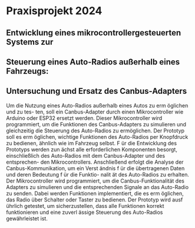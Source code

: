 # Praxisprojekt 2024
## Entwicklung eines mikrocontrollergesteuerten Systems zur
## Steuerung eines Auto-Radios außerhalb eines Fahrzeugs:
## Untersuchung und Ersatz des Canbus-Adapters

Um die Nutzung eines Auto-Radios außerhalb eines Autos zu erm ̈oglichen und zu tes-
ten, soll ein Canbus-Adapter durch einen Mikrocontroller wie Arduino oder ESP32
ersetzt werden. Dieser Mikrocontroller wird programmiert, um die Funktionen des
Canbus-Adapters zu simulieren und gleichzeitig die Steuerung des Auto-Radios zu
ermöglichen. Der Prototyp soll es erm ̈oglichen, wichtige Funktionen des Auto-Radios
per Knopfdruck zu bedienen, ähnlich wie im Fahrzeug selbst.
F ̈ur die Entwicklung des Prototyps werden zun ̈achst alle erforderlichen Komponenten
besorgt, einschließlich des Auto-Radios mit dem Canbus-Adapter und des entsprechen-
den Mikrocontrollers. Anschließend erfolgt die Analyse der Canbus-Kommunikation,
um ein Verst ̈andnis f ̈ur die  ̈ubertragenen Daten und deren Bedeutung f ̈ur die Funktio-
nalit ̈at des Auto-Radios zu erhalten.
Der Mikrocontroller wird programmiert, um die Canbus-Funktionalität des Adapters
zu simulieren und die entsprechenden Signale an das Auto-Radio zu senden. Dabei
werden Funktionen implementiert, die es erm ̈oglichen, das Radio  ̈uber Schalter oder
Taster zu bedienen. Der Prototyp wird ausf ̈uhrlich getestet, um sicherzustellen, dass
alle Funktionen korrekt funktionieren und eine zuverl ̈assige Steuerung des Auto-Radios
gewährleistet ist.
